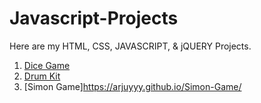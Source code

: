 # Javascript-Projects
Here are my HTML,  CSS, JAVASCRIPT, & jQUERY Projects. 

1. [Dice Game](https://arjuyyy.github.io/Dice-Game/)
2. [Drum Kit](https://arjuyyy.github.io/Drum-Kit/)
3. [Simon Game]https://arjuyyy.github.io/Simon-Game/
